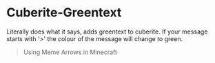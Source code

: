 # Cuberite-Greentext

Literally does what it says, adds greentext to cuberite.
If your message starts with '>' the colour of the message will change to green.

>Using Meme Arrows in Minecraft
